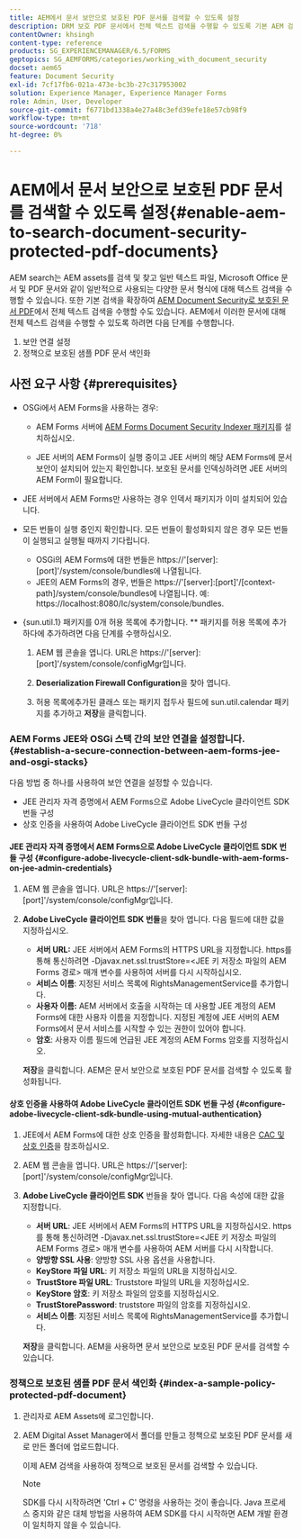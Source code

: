 ```yaml
---
title: AEM에서 문서 보안으로 보호된 PDF 문서를 검색할 수 있도록 설정
description: DRM 보호 PDF 문서에서 전체 텍스트 검색을 수행할 수 있도록 기본 AEM 검색을 활성화하는 방법에 대해 알아봅니다.
contentOwner: khsingh
content-type: reference
products: SG_EXPERIENCEMANAGER/6.5/FORMS
geptopics: SG_AEMFORMS/categories/working_with_document_security
docset: aem65
feature: Document Security
exl-id: 7cf17fb6-021a-473e-bc3b-27c317953002
solution: Experience Manager, Experience Manager Forms
role: Admin, User, Developer
source-git-commit: f6771bd1338a4e27a48c3efd39efe18e57cb98f9
workflow-type: tm+mt
source-wordcount: '718'
ht-degree: 0%

---
```


# AEM에서 문서 보안으로 보호된 PDF 문서를 검색할 수 있도록 설정{#enable-aem-to-search-document-security-protected-pdf-documents}

AEM search는 AEM assets를 검색 및 찾고 일반 텍스트 파일, Microsoft Office 문서 및 PDF 문서와 같이 일반적으로 사용되는 다양한 문서 형식에 대해 텍스트 검색을 수행할 수 있습니다. 또한 기본 검색을 확장하여 [AEM Document Security로 보호된 문서 PDF](../../forms/using/admin-help/document-security.md)에서 전체 텍스트 검색을 수행할 수도 있습니다. AEM에서 이러한 문서에 대해 전체 텍스트 검색을 수행할 수 있도록 하려면 다음 단계를 수행합니다.

1. 보안 연결 설정
1. 정책으로 보호된 샘플 PDF 문서 색인화

## 사전 요구 사항 {#prerequisites}

* OSGi에서 AEM Forms을 사용하는 경우:

   * AEM Forms 서버에 [AEM Forms Document Security Indexer 패키지](https://helpx.adobe.com/kr/aem-forms/kb/aem-forms-releases.html)를 설치하십시오.

   * JEE 서버의 AEM Forms이 실행 중이고 JEE 서버의 해당 AEM Forms에 문서 보안이 설치되어 있는지 확인합니다. 보호된 문서를 인덱싱하려면 JEE 서버의 AEM Form이 필요합니다.

* JEE 서버에서 AEM Forms만 사용하는 경우 인덱서 패키지가 이미 설치되어 있습니다.
* 모든 번들이 실행 중인지 확인합니다. 모든 번들이 활성화되지 않은 경우 모든 번들이 실행되고 실행될 때까지 기다립니다.

   * OSGi의 AEM Forms에 대한 번들은 https://&#39;[server]:[port]&#39;/system/console/bundles에 나열됩니다.
   * JEE의 AEM Forms의 경우, 번들은 https://&#39;[server]:[port]&#39;/[context-path]/system/console/bundles에 나열됩니다. 예: https://localhost:8080/lc/system/console/bundles.

* {sun.util.1} 패키지를 0개 허용 목록에 추가합니다. ** 패키지를 허용 목록에 추가하다에 추가하려면 다음 단계를 수행하십시오.

   1. AEM 웹 콘솔을 엽니다. URL은 https://&#39;[server]:[port]&#39;/system/console/configMgr입니다.
   1. **Deserialization Firewall Configuration**&#x200B;을 찾아 엽니다.

   1. 허용 목록에추가된 클래스 또는 패키지 접두사 필드에 sun.util.calendar 패키지를 추가하고 **저장**&#x200B;을 클릭합니다.

### AEM Forms JEE와 OSGi 스택 간의 보안 연결을 설정합니다. {#establish-a-secure-connection-between-aem-forms-jee-and-osgi-stacks}

다음 방법 중 하나를 사용하여 보안 연결을 설정할 수 있습니다.

* JEE 관리자 자격 증명에서 AEM Forms으로 Adobe LiveCycle 클라이언트 SDK 번들 구성
* 상호 인증을 사용하여 Adobe LiveCycle 클라이언트 SDK 번들 구성

#### JEE 관리자 자격 증명에서 AEM Forms으로 Adobe LiveCycle 클라이언트 SDK 번들 구성 {#configure-adobe-livecycle-client-sdk-bundle-with-aem-forms-on-jee-admin-credentials}

1. AEM 웹 콘솔을 엽니다. URL은 https://&#39;[server]:[port]&#39;/system/console/configMgr입니다.
1. **Adobe LiveCycle 클라이언트 SDK 번들**&#x200B;을 찾아 엽니다. 다음 필드에 대한 값을 지정하십시오.

   * **서버 URL:** JEE 서버에서 AEM Forms의 HTTPS URL을 지정합니다. https를 통해 통신하려면 -Djavax.net.ssl.trustStore=&lt;JEE 키 저장소 파일의 AEM Forms 경로> 매개 변수를 사용하여 서버를 다시 시작하십시오.
   * **서비스 이름**: 지정된 서비스 목록에 RightsManagementService를 추가합니다.
   * **사용자 이름:** AEM 서버에서 호출을 시작하는 데 사용할 JEE 계정의 AEM Forms에 대한 사용자 이름을 지정합니다. 지정된 계정에 JEE 서버의 AEM Forms에서 문서 서비스를 시작할 수 있는 권한이 있어야 합니다.
   * **암호**: 사용자 이름 필드에 언급된 JEE 계정의 AEM Forms 암호를 지정하십시오.

   **저장**&#x200B;을 클릭합니다. AEM은 문서 보안으로 보호된 PDF 문서를 검색할 수 있도록 활성화됩니다.

#### 상호 인증을 사용하여 Adobe LiveCycle 클라이언트 SDK 번들 구성 {#configure-adobe-livecycle-client-sdk-bundle-using-mutual-authentication}

1. JEE에서 AEM Forms에 대한 상호 인증을 활성화합니다. 자세한 내용은 [CAC 및 상호 인증](https://helpx.adobe.com/livecycle/kb/cac-mutual-authentication.html)을 참조하십시오.
1. AEM 웹 콘솔을 엽니다. URL은 https://&#39;[server]:[port]&#39;/system/console/configMgr입니다.
1. **Adobe LiveCycle 클라이언트 SDK** 번들을 찾아 엽니다. 다음 속성에 대한 값을 지정합니다.

   * **서버 URL**: JEE 서버에서 AEM Forms의 HTTPS URL을 지정하십시오. https를 통해 통신하려면 -Djavax.net.ssl.trustStore=&lt;JEE 키 저장소 파일의 AEM Forms 경로> 매개 변수를 사용하여 AEM 서버를 다시 시작합니다.
   * **양방향 SSL 사용**: 양방향 SSL 사용 옵션을 사용합니다.
   * **KeyStore 파일 URL**: 키 저장소 파일의 URL을 지정하십시오.
   * **TrustStore 파일 URL**: Truststore 파일의 URL을 지정하십시오.
   * **KeyStore 암호**: 키 저장소 파일의 암호를 지정하십시오.
   * **TrustStorePassword**: truststore 파일의 암호를 지정하십시오.
   * **서비스 이름**: 지정된 서비스 목록에 RightsManagementService를 추가합니다.

   **저장**&#x200B;을 클릭합니다. AEM을 사용하면 문서 보안으로 보호된 PDF 문서를 검색할 수 있습니다.

### 정책으로 보호된 샘플 PDF 문서 색인화 {#index-a-sample-policy-protected-pdf-document}

1. 관리자로 AEM Assets에 로그인합니다.
1. AEM Digital Asset Manager에서 폴더를 만들고 정책으로 보호된 PDF 문서를 새로 만든 폴더에 업로드합니다.

   이제 AEM 검색을 사용하여 정책으로 보호된 문서를 검색할 수 있습니다.

   >[!NOTE]
   >
   > SDK를 다시 시작하려면 &#39;Ctrl + C&#39; 명령을 사용하는 것이 좋습니다. Java 프로세스 중지와 같은 대체 방법을 사용하여 AEM SDK를 다시 시작하면 AEM 개발 환경이 일치하지 않을 수 있습니다.
